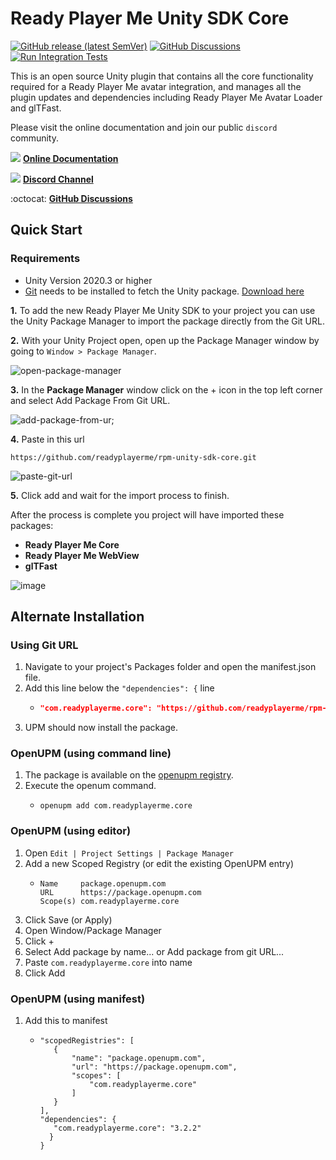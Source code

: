 # Ready Player Me Unity SDK Core

[![GitHub release (latest SemVer)](https://img.shields.io/github/v/release/readyplayerme/rpm-unity-sdk-core)](https://github.com/readyplayerme/rpm-unity-sdk-core/releases/latest) [![GitHub Discussions](https://img.shields.io/github/discussions/readyplayerme/rpm-unity-sdk-core)](https://github.com/readyplayerme/rpm-unity-sdk-core/discussions) [![Run Integration Tests](https://github.com/readyplayerme/rpm-unity-sdk-core/actions/workflows/integration-test.yml/badge.svg)](https://github.com/readyplayerme/rpm-unity-sdk-core/actions/workflows/integration-test.yml)

This is an open source Unity plugin that contains all the core functionality required for a Ready Player Me avatar integration, and manages all the plugin updates and dependencies including Ready Player Me Avatar Loader and glTFast. 

Please visit the online documentation and join our public `discord` community.

![](https://i.imgur.com/zGamwPM.png) **[Online Documentation]( https://readyplayer.me/docs )**

![](https://i.imgur.com/FgbNsPN.png) **[Discord Channel]( https://discord.gg/9veRUu2 )**

:octocat: **[GitHub Discussions]( https://github.com/readyplayerme/rpm-unity-sdk-core/discussions )**

## Quick Start 

### Requirements
- Unity Version 2020.3 or higher
- [Git](https://git-scm.com) needs to be installed to fetch the Unity package. [Download here](https://git-scm.com/downloads)

**1.** To add the new Ready Player Me Unity SDK to your project you can use the Unity Package Manager to import the package directly from the Git URL. 

**2.** With your Unity Project open, open up the Package Manager window by going to `Window > Package Manager`.

![open-package-manager](https://user-images.githubusercontent.com/7085672/206432665-da233187-06ad-40b5-a25e-660c97d6726f.png)

**3.** In the **Package Manager** window click on the + icon in the top left corner and select Add Package From Git URL.

![add-package-from-ur;](https://user-images.githubusercontent.com/7085672/206432698-8ecde741-4259-486f-9c77-d63fbc9a6cde.png)

**4.** Paste in this url 

`https://github.com/readyplayerme/rpm-unity-sdk-core.git`

![paste-git-url](https://user-images.githubusercontent.com/7085672/206432731-f9e0d161-7843-4d6e-8851-47b1f3bfb3bc.png)

**5.** Click add and wait for the import process to finish.

After the process is complete you project will have imported these packages:

- **Ready Player Me Core**
- **Ready Player Me WebView**
- **glTFast**

![image](https://github.com/readyplayerme/rpm-unity-sdk-core/assets/1121080/234ff559-cb19-4b39-bb14-a5621db1811b)

## Alternate Installation

### Using Git URL

1. Navigate to your project's Packages folder and open the manifest.json file.
2. Add this line below the `"dependencies": {` line
    - ```json title="Packages/manifest.json"
      "com.readyplayerme.core": "https://github.com/readyplayerme/rpm-unity-sdk-core.git",
      ```
3. UPM should now install the package.

### OpenUPM (using command line)

1. The package is available on the [openupm registry](https://openupm.com).
2. Execute the openum command.
    - ```
      openupm add com.readyplayerme.core
      ```
### OpenUPM (using editor)

1. Open `Edit | Project Settings | Package Manager`
2. Add a new Scoped Registry (or edit the existing OpenUPM entry)
   - ```
     Name     package.openupm.com
     URL      https://package.openupm.com
     Scope(s) com.readyplayerme.core
     ```
3. Click Save (or Apply)
4. Open Window/Package Manager
5. Click +
6. Select Add package by name... or Add package from git URL...
7. Paste `com.readyplayerme.core` into name
8. Click Add

### OpenUPM (using manifest)

1. Add this to manifest 
   - ```{
     "scopedRegistries": [
        {
            "name": "package.openupm.com",
            "url": "https://package.openupm.com",
            "scopes": [
                "com.readyplayerme.core"
            ]
        }
     ],
     "dependencies": {
        "com.readyplayerme.core": "3.2.2"
       }
     }
     ```
   
